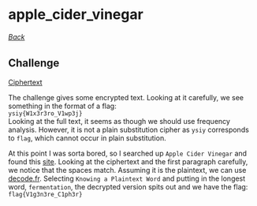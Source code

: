 # apple_cider_vinegar
###### [Back](../README.md)

## Challenge
[Ciphertext](ciphertext.txt)


The challenge gives some encrypted text. Looking at it carefully, we see
something in the format of a flag:  
`ysiy{W1x3r3ro_V1wp3j}`  
Looking at the full text, it seems as though we should use frequency analysis.
However, it is not a plain substitution cipher as `ysiy` corresponds to `flag`,
which cannot occur in plain substitution.  

At this point I was sorta bored, so I searched up `Apple Cider Vinegar` and
found this
[site](https://www.webmd.com/diet/apple-cider-vinegar-and-your-health#1).
Looking at the ciphertext and the first paragraph carefully, we notice that the
spaces match. Assuming it is the plaintext, we can use
[decode.fr](https://www.dcode.fr/vigenere-cipher). Selecting `Knowing
a Plaintext Word` and putting in the longest word, `fermentation`, the
decrypted version spits out and we have the flag: `flag{V1g3n3re_C1ph3r}` 
